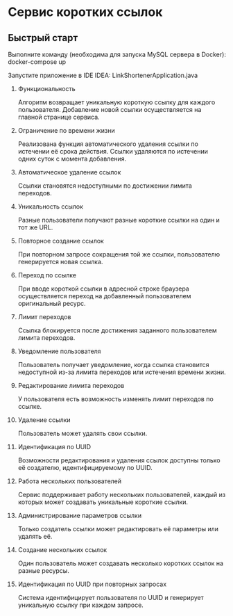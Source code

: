 <h1>Сервис коротких ссылок</h1>

<h2>Быстрый старт</h2>
<p>Выполните команду (необходима для запуска MySQL сервера в Docker): docker-compose up</p>
<p>Запустите приложение в IDE IDEA: LinkShortenerApplication.java</p>

1. <p>Функциональность</p>
   <p>Алгоритм возвращает уникальную короткую ссылку для каждого пользователя. Добавление новой ссылки осуществляется на главной странице сервиса.</p>
2. <p>Ограничение по времени жизни</p>
   <p>Реализована функция автоматического удаления ссылки по истечении её срока действия. Ссылки удаляются по истечении одних суток с момента добавления.</p>
3. <p>Автоматическое удаление ссылок</p>
   <p>Ссылки становятся недоступными по достижении лимита переходов.</p>
4. <p>Уникальность ссылок</p>
   <p>Разные пользователи получают разные короткие ссылки на один и тот же URL.</p>
5. <p>Повторное создание ссылок</p>
   <p>При повторном запросе сокращения той же ссылки, пользователю генерируется новая ссылка.</p>
6. <p>Переход по ссылке</p>
   <p>При вводе короткой ссылки в адресной строке браузера осуществляется переход на добавленный пользователем оригинальный ресурс.</p>
7. <p>Лимит переходов</p>
   <p>Ссылка блокируется после достижения заданного пользователем лимита переходов.</p>
8. <p>Уведомление пользователя</p>
   <p>Пользователь получает уведомление, когда ссылка становится недоступной из-за лимита переходов или истечения времени жизни.</p>
9. <p>Редактирование лимита переходов</p>
   <p>У пользователя есть возможность изменять лимит переходов по ссылке.</p>
10. <p>Удаление ссылки</p>
    <p>Пользователь может удалять свои ссылки.</p>
11. <p>Идентификация по UUID</p>
    <p>Возможности редактирования и удаления ссылок доступны только её создателю, идентифицируемому по UUID.</p>
12. <p>Работа нескольких пользователей</p>
    <p>Сервис поддерживает работу нескольких пользователей, каждый из которых может создавать уникальные короткие ссылки.</p>
13. <p>Администрирование параметров ссылки</p>
    <p>Только создатель ссылки может редактировать её параметры или удалять её.</p>
14. <p>Создание нескольких ссылок</p>
    <p>Один пользователь может создавать несколько коротких ссылок на разные ресурсы.</p>
15. <p>Идентификация по UUID при повторных запросах</p>
    <p>Система идентифицирует пользователя по UUID и генерирует уникальную ссылку при каждом запросе.</p>